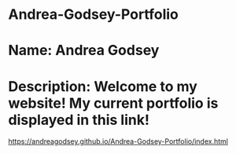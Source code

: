 # Andrea-Godsey-Portfolio

# Name: Andrea Godsey

# Description: Welcome to my website! My current portfolio is displayed in this link!

https://andreagodsey.github.io/Andrea-Godsey-Portfolio/index.html
